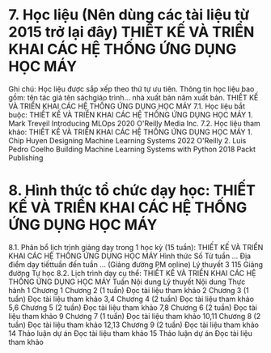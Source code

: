 # 7. Học liệu (Nên dùng các tài liệu từ 2015 trở lại đây) THIẾT KẾ VÀ TRIỂN KHAI CÁC HỆ THỐNG ỨNG DỤNG HỌC MÁY
Ghi chú: Học liệu được sắp xếp theo thứ tự ưu tiên. Thông tin học liệu bao gồm: tên tác giả tên sáchgiáo trình... nhà xuất bản năm xuất bản. THIẾT KẾ VÀ TRIỂN KHAI CÁC HỆ THỐNG ỨNG DỤNG HỌC MÁY
7.1. Học liệu bắt buộc: THIẾT KẾ VÀ TRIỂN KHAI CÁC HỆ THỐNG ỨNG DỤNG HỌC MÁY 1. Mark Treveil Introducing MLOps 2020 O\'Reilly Media Inc.
7.2. Học liệu tham khảo: THIẾT KẾ VÀ TRIỂN KHAI CÁC HỆ THỐNG ỨNG DỤNG HỌC MÁY 1. Chip Huyen Designing Machine Learning Systems 2022 O\'Reilly
2. Luis Pedro Coelho Building Machine Learning Systems with Python 2018 Packt Publishing
# 8. Hình thức tổ chức dạy học: THIẾT KẾ VÀ TRIỂN KHAI CÁC HỆ THỐNG ỨNG DỤNG HỌC MÁY
8.1. Phân bổ lịch trình giảng dạy trong 1 học kỳ (15 tuần): THIẾT KẾ VÀ TRIỂN KHAI CÁC HỆ THỐNG ỨNG DỤNG HỌC MÁY Hình thức Số Từ tuần ... Địa điểm dạy tiếttuần đến tuần ... (Giảng đường PM online) Lý thuyết 3 115 Giảng đường Tự học 8.2. Lịch trình dạy cụ thể: THIẾT KẾ VÀ TRIỂN KHAI CÁC HỆ THỐNG ỨNG DỤNG HỌC MÁY Tuần Nội dung Lý thuyết Nội dung Thực hành 1 Chương 1 Chương 2 (1 tuần) Đọc tài liệu tham khảo
2 Chương 3 (1 tuần) Đọc tài liệu tham khảo
3,4 Chương 4 (2 tuần) Đọc tài liệu tham khảo
5,6 Chương 5 (2 tuần) Đọc tài liệu tham khảo
7,8 Chương 6 (2 tuần) Đọc tài liệu tham khảo
9 Chương 7 (1 tuần) Đọc tài liệu tham khảo
10,11 Chương 8 (2 tuần) Đọc tài liệu tham khảo
12,13 Chương 9 (2 tuần) Đọc tài liệu tham khảo
14 Thảo luận dự án Đọc tài liệu tham khảo
15 Thảo luận dự án Đọc tài liệu tham khảo
